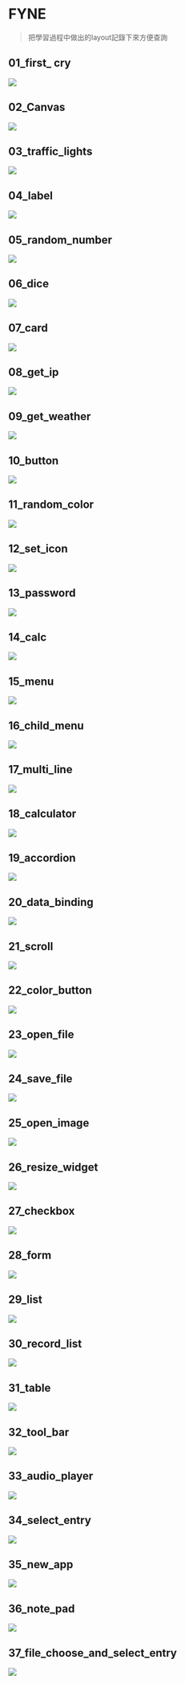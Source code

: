 # FYNE

> 把學習過程中做出的layout記錄下來方便查詢

## 01_first_ cry

![](pictures/01_first_cry.JPG)

## 02_Canvas

![](pictures/02_Canvas.JPG)

## 03_traffic_lights

![](pictures/03_traffic_lights.jpg)

## 04_label

![](pictures/04_label.JPG)

## 05_random_number

![](pictures/05_random_number.JPG)

## 06_dice

![](pictures/06_dice.JPG)

## 07_card

![](pictures/07_card.JPG)

## 08_get_ip

![](pictures/08_get_ip.JPG)

## 09_get_weather

![](pictures/09_get_weather.JPG)

## 10_button

![](pictures/10_button.JPG)

## 11_random_color

![](pictures/11_random_color.JPG)

## 12_set_icon

![](pictures/12_set_icon.JPG)

## 13_password

![](pictures/13_password.JPG)

## 14_calc

![](pictures/14_calc.JPG)

## 15_menu

![](pictures/15_menu.JPG)

## 16_child_menu

![](pictures/16_child_menu.jpg)

## 17_multi_line

![](pictures/17_multi_line.JPG)

## 18_calculator

![](pictures/18_calculator.JPG)

## 19_accordion

![](pictures/19_accordion.JPG)

## 20_data_binding

![](pictures/20_data_binding.JPG)

## 21_scroll

![](pictures/21_scroll.JPG)

## 22_color_button

![](pictures/22_color_button.JPG)

## 23_open_file

![](pictures/23_open_file.JPG)

## 24_save_file

![](pictures/24_save_file.JPG)

## 25_open_image

![](pictures/25_open_img.JPG)

## 26_resize_widget

![](pictures/26_resize_widget.JPG)

## 27_checkbox

![](pictures/27_checkbox.JPG)

## 28_form

![](pictures/28_form.JPG)

## 29_list

![](pictures/29_list.JPG)

## 30_record_list

![](pictures/30_record_list.JPG)

## 31_table

![](pictures/31_table.JPG)

## 32_tool_bar

![](pictures/32_tool_bar.JPG)

## 33_audio_player

![](pictures/33_audio_player.JPG)

## 34_select_entry

![](pictures/34_select_entry.JPG)

## 35_new_app

![](pictures/35_news_app.JPG)

## 36_note_pad

![](pictures/36_note_pad.JPG)

## 37_file_choose_and_select_entry

![](pictures/37.PNG)

